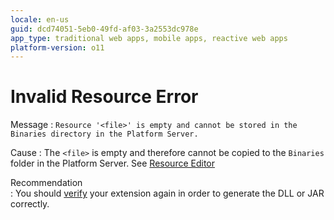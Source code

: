 ```yaml
---
locale: en-us
guid: dcd74051-5eb0-49fd-af03-3a2553dc978e
app_type: traditional web apps, mobile apps, reactive web apps
platform-version: o11
---
```


# Invalid Resource Error

Message
:   `Resource '<file>' is empty and cannot be stored in the Binaries directory in the Platform Server.`

Cause
:   The `<file>` is empty and therefore cannot be copied to the `Binaries` folder in the Platform Server. See [Resource Editor](<../../integration-studio/editor/resource.md>)
    
Recommendation    
:   You should [verify](<../../../extensibility-and-integration/integration-studio/extension-life-cycle/extension-verify.md>) your extension again in order to generate the DLL or JAR correctly.
